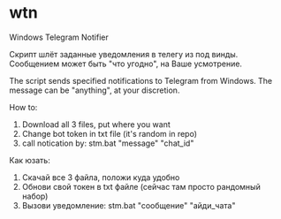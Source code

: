 # wtn
Windows Telegram Notifier

Скрипт шлёт заданные уведомления в телегу из под винды. 
Сообщением может быть "что угодно", на Ваше усмотрение.

The script sends specified notifications to Telegram from Windows.
The message can be "anything", at your discretion.

How to:
1. Download all 3 files, put where you want
2. Change bot token in txt file (it's random in repo)
3. call notication by: stm.bat "message" "chat_id"


Как юзать:
1. Скачай все 3 файла, положи куда удобно
2. Обнови свой токен в txt файле (сейчас там просто рандомный набор)
3. Вызови уведомление: stm.bat "сообщение" "айди_чата"
